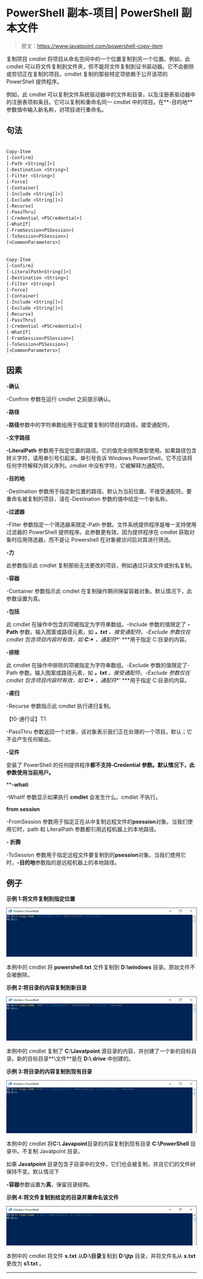 # PowerShell 副本-项目| PowerShell 副本文件

> 原文：<https://www.javatpoint.com/powershell-copy-item>

复制项目 cmdlet 将项目从命名空间中的一个位置复制到另一个位置。例如，此 cmdlet 可以将文件复制到文件夹，但不能将文件复制到证书驱动器。它不会删除或剪切正在复制的项目。cmdlet 复制的那些特定项依赖于公开该项的 PowerShell 提供程序。

例如，此 cmdlet 可以复制文件系统驱动器中的文件和目录，以及注册表驱动器中的注册表项和条目。它可以复制和重命名同一 cmdlet 中的项目。在**-目的地**参数值中输入新名称，对项目进行重命名。

## 句法

```

Copy-Item
[-Confirm]
[-Path <String[]>] 
[-Destination <String>] 
[-Filter <String>]
[-Force]
[-Container]
[-Include <String[]>]
[-Exclude <String[]>]
[-Recurse] 
[-PassThru]
[-Credential <PSCredential>] 
[-WhatIf] 
[-FromSession<PSSession>] 
[-ToSession<PSSession>]
[<CommonParameters>]

```

```

Copy-Item
[-Confirm]
[-LiteralPath<String[]>]
[-Destination <String>]
[-Filter <String>]
[-Force]
[-Container]
[-Include <String[]>] 
[-Exclude <String[]>]
[-Recurse]
[-PassThru]
[-Credential <PSCredential>] 
[-WhatIf]
[-FromSession<PSSession>]
[-ToSession<PSSession>]
[<CommonParameters>]

```

## 因素

**-确认**

-Confirm 参数在运行 cmdlet 之前提示确认。

**-路径**

**-路径**参数中的字符串数组用于指定要复制的项目的路径。接受通配符。

**-文字路径**

**-LiteralPath** 参数用于指定位置的路径。它的值完全按照类型使用。如果路径包含转义字符，请用单引号引起来。单引号告诉 Windows PowerShell，它不应该将任何字符解释为转义序列。cmdlet 中没有字符，它被解释为通配符。

**-目的地**

-Destination 参数用于指定新位置的路径。默认为当前位置。不接受通配符。要重命名被复制的项目，请在-Destination 参数的值中给定一个新名称。

**-过滤器**

-Filter 参数指定一个筛选器来限定-Path 参数。文件系统提供程序是唯一支持使用过滤器的 PowerShell 提供程序。此参数更有效，因为提供程序在 cmdlet 获取对象时应用筛选器，而不是让 Powershell 在对象被访问后对其进行筛选。

**-力**

此参数指示此 cmdlet 复制那些无法更改的项目，例如通过只读文件或别名复制。

**-容器**

-Container 参数指示此 cmdlet 在复制操作期间保留容器对象。默认情况下，此参数设置为真。

**-包括**

此 cmdlet 在操作中包含的项被指定为字符串数组。-Include 参数的值限定了 **-Path** 参数。输入图案或路径元素，如 ***。txt** 。接受通配符。-Exclude 参数仅在 cmdlet 包含项目内容时有效，如 **C:\*** ，通配符**' ***用于指定 C:目录的内容。

**-排除**

此 cmdlet 在操作中排除的项被指定为字符串数组。-Exclude 参数的值限定了-Path 参数。输入图案或路径元素，如 ***。txt** 。接受通配符。-Exclude 参数仅在 cmdlet 包含项目内容时有效，如 **C:\*** ，通配符**' ***用于指定 C:目录的内容。

**-递归**

-Recurse 参数指示此 cmdlet 执行递归复制。

【t0-通行证】T1

-PassThru 参数返回一个对象，该对象表示我们正在处理的一个项目。默认；它不会产生任何输出。

**-证件**

安装了 PowerShell 的任何提供程序**都不支持-Credential 参数。默认情况下，此参数使用当前用户。**

 ****-whati**

-WhatIf 参数显示如果执行 **cmdlet** 会发生什么。cmdlet 不执行。

**from session**

-FromSession 参数用于指定正在从中复制远程文件的**psession**对象。当我们使用它时，path 和 LiteralPath 参数都引用远程机器上的本地路径。

**- 折腾**

-ToSession 参数用于指定远程文件要复制到的**psession**对象。当我们使用它时，**-目的地**参数指的是远程机器上的本地路径。

## 例子

**示例 1:将文件复制到指定位置**

![PowerShell Copy-Item](img/aa938e94e8df5235a68199a7be6fef15.png)

本例中的 cmdlet 将 **powershell.txt** 文件复制到 **D:\windows** 目录。原始文件不会被删除。

**示例 2:将目录的内容复制到新目录**

![PowerShell Copy-Item](img/278976e7f8377ed4cd543e9f9c223107.png)

本例中的 cmdlet 复制了 **C:\Javatpoint** 源目录的内容，并创建了一个新的目标目录。新的目标目录**\文件**是在 **D:\ drive** 中创建的。

**示例 3:将目录的内容复制到现有目录**

![PowerShell Copy-Item](img/e23b918e4f775509d64b3558c5371b49.png)

本例中的 cmdlet 将**C:\ Javapoint**目录的内容复制到现有目录 **C:\PowerShell** 目录中。不复制 Javatpoint 目录。

如果 **Javatpoint** 目录包含子目录中的文件，它们也会被复制，并且它们的文件树保持不变。默认情况下

**-容器**参数设置为**真**，保留目录结构。

**示例 4:将文件复制到给定的目录并重命名该文件**

![PowerShell Copy-Item](img/01d9853034d114cda07e08a8f65a6473.png)

本例中的 cmdlet 将文件 **s.txt** 从**D:\目录**复制到 **D:\jtp** 目录，并将文件名从 **s.txt** 更改为 **s1.txt** 。

* * ***